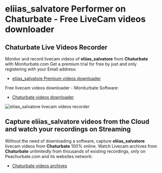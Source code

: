 # eliias_salvatore Performer on Chaturbate - Free LiveCam videos downloader

## Chaturbate Live Videos Recorder

Monitor and record livecam videos of **eliias_salvatore** from **Chaturbate** with Moniturbate.com
Get a premium trial for free by just and only registering with your Email address:
* [eliias_salvatore Premium videos downloader](https://moniturbate.com/request-demo-licence-key.html)

Free livecam videos downloader - Moniturbate Software:
* [Chaturbate videos downloader](https://moniturbate.com/moniturbate-download-software.html)

![eliias_salvatore livecam videos recorder](https://peachurnet.com/templates/moniturbate-software.png)


## Capture eliias_salvatore videos from the Cloud and watch your recordings on Streaming

Without the need of downloading a software, capture **eliias_salvatore** livecam videos from **Chaturbate** 100% online.
Watch Livecam archives from **Chaturbate** unlimitedly from thousands of existing recordings, only on Peachurbate.com and its websites network:
* [Chaturbate videos archives](https://peachurnet.com/)